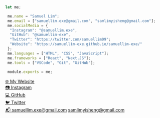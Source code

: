 ```js
let me;

 me.name = "Samuel Lim";
 me.email = ["samuellim.exe@gmail.com", "samlimyisheng@gmail.com"];
 me.socialMedia = {
  "Instagram": "@samuellim.exe",
  "GitHub": "@samuellim-exe",
  "Twitter": "https://twitter.com/samuellim09";
  "Website": "https://samuellim-exe.github.io/samuellim-exe/"
 };
 me.languages = ["HTML", "CSS", "JavaScript"];
 me.frameworks = ["React", "Next.JS"];
 me.tools = ["VSCode", "Git", "GitHub"];
 
 module.exports = me;
```
[🌐 My Website](https://samuellim-exe.github.io/samuellim-exe/)  
[📷 Instagram](https://instagram.com/samuelllim.exe)  
[💻 GitHub](https://github.com/samuellim-exe)  
[🐦 Twitter](https://twitter.com/samuellim09)  
[📬 samuellim.exe@gmail.com](mailto:samuellim.exe@gmail.com)
[samlimyisheng@gmail.com](mailto:samlimyisheng@gmail.com)
